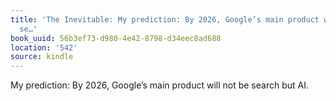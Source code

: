 ```yaml
---
title: 'The Inevitable: My prediction: By 2026, Google’s main product will not be
  se…'
book_uuid: 56b3ef73-d980-4e42-8798-d34eec8ad688
location: '542'
source: kindle
---
```


My prediction: By 2026, Google’s main product will not be search but AI.